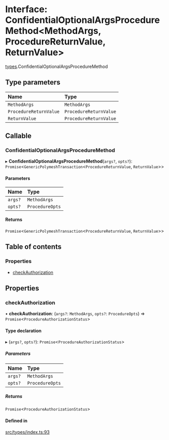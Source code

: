 # Interface: ConfidentialOptionalArgsProcedureMethod<MethodArgs, ProcedureReturnValue, ReturnValue\>

[types](../wiki/types).ConfidentialOptionalArgsProcedureMethod

## Type parameters

| Name | Type |
| :------ | :------ |
| `MethodArgs` | `MethodArgs` |
| `ProcedureReturnValue` | `ProcedureReturnValue` |
| `ReturnValue` | `ProcedureReturnValue` |

## Callable

### ConfidentialOptionalArgsProcedureMethod

▸ **ConfidentialOptionalArgsProcedureMethod**(`args?`, `opts?`): `Promise`<`GenericPolymeshTransaction`<`ProcedureReturnValue`, `ReturnValue`\>\>

#### Parameters

| Name | Type |
| :------ | :------ |
| `args?` | `MethodArgs` |
| `opts?` | `ProcedureOpts` |

#### Returns

`Promise`<`GenericPolymeshTransaction`<`ProcedureReturnValue`, `ReturnValue`\>\>

## Table of contents

### Properties

- [checkAuthorization](../wiki/types.ConfidentialOptionalArgsProcedureMethod#checkauthorization)

## Properties

### checkAuthorization

• **checkAuthorization**: (`args?`: `MethodArgs`, `opts?`: `ProcedureOpts`) => `Promise`<`ProcedureAuthorizationStatus`\>

#### Type declaration

▸ (`args?`, `opts?`): `Promise`<`ProcedureAuthorizationStatus`\>

##### Parameters

| Name | Type |
| :------ | :------ |
| `args?` | `MethodArgs` |
| `opts?` | `ProcedureOpts` |

##### Returns

`Promise`<`ProcedureAuthorizationStatus`\>

#### Defined in

[src/types/index.ts:93](https://github.com/PolymeshAssociation/polymesh-private-sdk/blob/dd40dc5f/src/types/index.ts#L93)
